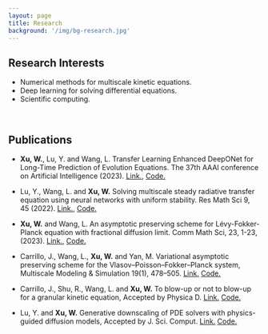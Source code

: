 ```yaml
---
layout: page
title: Research
background: '/img/bg-research.jpg'
---
```


## Research Interests
* Numerical methods for multiscale kinetic equations.
* Deep learning for solving differential equations.
* Scientific computing.

<br/>


## Publications

* **Xu, W.**, Lu, Y. and Wang, L. Transfer Learning Enhanced DeepONet for Long-Time Prediction of Evolution Equations. The 37th
AAAI conference on Artificial Intelligence (2023). [Link.](https://ojs.aaai.org/index.php/AAAI/article/view/26262), [Code.](https://github.com/woodssss/TL-PI-DeepONet)

* Lu, Y., Wang, L. and **Xu, W.** Solving multiscale steady radiative transfer equation using neural networks with uniform stability. Res Math Sci 9, 45 (2022). [Link.](https://doi.org/10.1007/s40687-022-00345-z), [Code.](https://github.com/woodssss/PINN-for-multiscale-RTE)

* **Xu, W.** and Wang, L. An asymptotic preserving scheme for Lévy-Fokker-Planck equation with fractional diffusion limit. Comm Math Sci, 23, 1-23, (2023). [Link.]( https://dx.doi.org/10.4310/CMS.2023.v21.n1.a1), [Code.](https://github.com/woodssss/AP-scheme-for-LFP-equation)

* Carrillo, J., Wang, L., **Xu, W.** and Yan, M. Variational asymptotic preserving scheme for the Vlasov–Poisson–Fokker–Planck system, Multiscale Modeling & Simulation 19(1), 478–505. [Link.](https://doi.org/10.1137/20M1350431)   [Code.](https://github.com/woodssss/AP-scheme-for-VPFP)

* Carrillo, J., Shu, R., Wang, L. and **Xu, W.** To blow-up or not to blow-up for a granular kinetic equation, Accepted by Physica D. [Link.](https://arxiv.org/pdf/2403.12735)   [Code.](https://github.com/woodssss/AP-scheme-for-VPFP)
 
* Lu, Y. and **Xu, W.** Generative downscaling of PDE solvers with physics-guided diffusion models, Accepted by J. Sci. Comput. [Link.](https://arxiv.org/pdf/2404.05009)   [Code.](https://github.com/woodssss/Generative-downsscaling-PDE-solvers)

